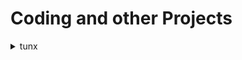 # Coding and other Projects

<details><summary>tunx</summary>
<p>

  A tool for extracting tcp traffic from icmp data field tunneling
  
  <details><summary>README</summary>
    
    # tunx
    ### Name:
    tunx, tunnel extractor

    ### Synopis:
    python3 tunx [-o offset] [input_file] [output_file]

    ### Description:
    Extracts ICMP tunneled TCP/IP layers from scapy compatible packet captures.

    Looks for tunneled layer in 'data' field of ICMP packet (ICMP.data of Ether/IP/ICMP frame) and extracts to output file as pcap.

    ### Options:

    **Required:**
    - [input_file]    Capture file to extract from.  Works with scapy compatible capture files.
    - [output_file]   File to write extracted layer to.
  
    **Optional:**
    - [-o]            Specify byte offset of tunneled layer in data field.

    ### Examples: 
    python3 tunx Ping.pcap extract.pcap
    python3 tunx -o 5 sneakers.pcap extract2.pcap

    ### Author:
    James Read
  </details>
  
  [Repository](https://github.com/jmrweb/tunx)
</p>  
</details>

